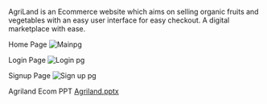 AgriLand is an Ecommerce website which aims on selling organic fruits and vegetables with an easy user interface for easy checkout. A digital marketplace with ease.

Home Page
![Mainpg](https://github.com/user-attachments/assets/d2cc043e-a8cd-471e-b35b-dbab56486c8b)

Login Page
![Login pg](https://github.com/user-attachments/assets/5e833785-efdc-4502-8b53-50335a6cd7aa)

Signup Page
![Sign up pg](https://github.com/user-attachments/assets/f5a97692-6015-49c7-be6d-8241bb5a9133)

Agriland Ecom PPT
[Agriland.pptx](https://github.com/user-attachments/files/16253068/Agriland.pptx)
